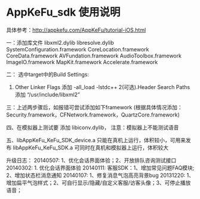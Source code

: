 


# AppKeFu_sdk 使用说明

具体参考：http://appkefu.com/AppKeFu/tutorial-iOS.html

一：添加库文件
    libxml2.dylib
    libresolve.dylib
    SystemConfiguration.framework
    CoreLocation.framework
    CoreData.framework
    AVFundation.framework
    AudioToolbox.framework
    ImageIO.framework
    MapKit.framework
    Accelerate.framework
    

二：
 选中target中的Build Settings:
1. Other Linker Flags 添加 -all_load  -lstdc++
2(可选).Header Search Paths 添加 “/usr/include/libxml2”


三：上述两步骤后，如报错可尝试添加如下framework
(根据具体情况添加：Security.framework，CFNetwork.framework，QuartzCore.framework)


四、在模拟器上测试要 添加 libiconv.dylib， 注意：模拟器上不能测试语音


五、libAppKeFu_KeFu_SDK_device.a 只能在真机上运行，体积较小，可用来发布
libAppKeFu_KeFu_SDK.a 可同时在真机和模拟器上运行，体积较大



升级日志：
20140507: 1、优化会话界面体验；2、开放排队咨询测试接口
20140302: 1. 优化会话界面体验
20140111: 客服SDK：1、增加常见问题FAQ模块; 2、增加状态栏消息通知
20140107: 1、修复消息气泡高亮背景bug
20131220: 1、增加扁平气泡样式；2、可自行显示/隐藏/自定义客服/访客头像；3、可停止播放语音；





















